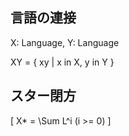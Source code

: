 ## 言語の連接

X: Language, Y: Language

XY = { xy | x in X, y in Y }

## スター閉方

\[ X* = \Sum L^i (i >= 0) \]

